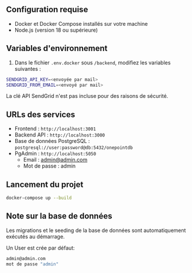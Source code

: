 ## Configuration requise

- Docker et Docker Compose installés sur votre machine
- Node.js (version 18 ou supérieure)

## Variables d'environnement

1. Dans le fichier `.env.docker` sous `/backend`, modifiez les variables suivantes :

```bash
SENDGRID_API_KEY=<envoyée par mail>
SENDGRID_FROM_EMAIL=<envoyé par mail>
```

La clé API SendGrid n'est pas incluse pour des raisons de sécurité.

## URLs des services

- Frontend : `http://localhost:3001`
- Backend API : `http://localhost:3000`
- Base de données PostgreSQL : `postgresql://user:password@db:5432/onepointdb`
- PgAdmin : `http://localhost:5050`
  - Email : admin@admin.com
  - Mot de passe : admin

## Lancement du projet

```bash
docker-compose up --build
```

## Note sur la base de données

Les migrations et le seeding de la base de données sont automatiquement exécutés au démarrage.

Un User est crée par défaut:

```bash
admin@admin.com
mot de passe "admin"
```
